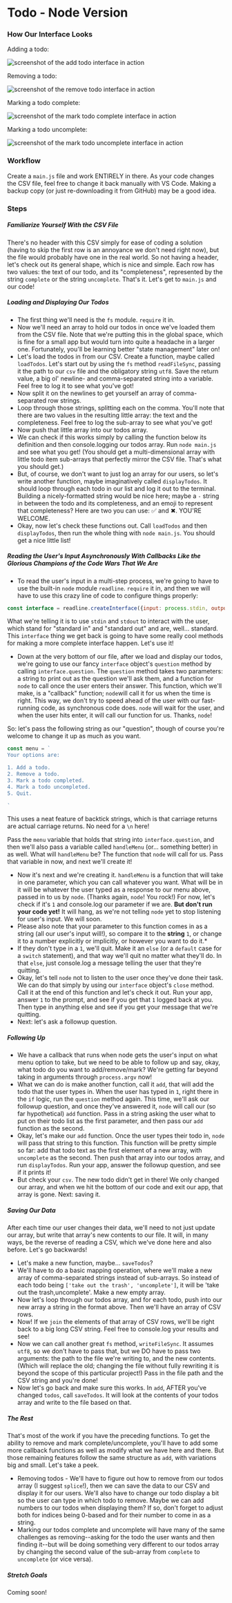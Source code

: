 # Todo - Node Version

### How Our Interface Looks

Adding a todo:

![screenshot of the add todo interface in action](./assets/todo-node-add.png)

Removing a todo:

![screenshot of the remove todo interface in action](./assets/todo-node-remove.png)

Marking a todo complete:

![screenshot of the mark todo complete interface in action](./assets/todo-node-complete.png)

Marking a todo uncomplete:

![screenshot of the mark todo uncomplete interface in action](./assets/todo-node-uncomplete.png)


### Workflow

Create a `main.js` file and work ENTIRELY in there. As your code changes the CSV file, feel free to change it back manually with VS Code. Making a backup copy (or just re-downloading it from GitHub) may be a good idea.


### Steps

##### Familiarize Yourself With the CSV File

There's no header with this CSV simply for ease of coding a solution (having to skip the first row is an annoyance we don't need right now), but the file would probably have one in the real world. So not having a header, let's check out its general shape, which is nice and simple. Each row has two values: the text of our todo, and its "completeness", represented by the string `complete` or the string `uncomplete`. That's it. Let's get to `main.js` and our code!


##### Loading and Displaying Our Todos

* The first thing we'll need is the `fs` module. `require` it in.
* Now we'll need an array to hold our todos in once we've loaded them from the CSV file. Note that we're putting this in the global space, which is fine for a small app but would turn into quite a headache in a larger one. Fortunately, you'll be learning better "state management" later on!
* Let's load the todos in from our CSV. Create a function, maybe called `loadTodos`. Let's start out by using the `fs` method `readFileSync`, passing it the path to our `csv` file and the obligatory string `utf8`. Save the return value, a big ol' newline- and comma-separated string into a variable. Feel free to log it to see what you've got!
* Now split it on the newlines to get yourself an array of comma-separated row strings.
* Loop through those strings, splitting each on the comma. You'll note that there are two values in the resulting little array: the text and the completeness. Feel free to log the sub-array to see what you've got!
* Now push that little array into our todos array.
* We can check if this works simply by calling the function below its definition and then console.logging our todos array. Run `node main.js` and see what you get! (You should get a multi-dimensional array with little todo item sub-arrays that perfectly mirror the CSV file. That's what you should get.)
* But, of course, we don't want to just log an array for our users, so let's write another function, maybe imaginatively called `displayTodos`. It should loop through each todo in our list and log it out to the terminal. Building a nicely-formatted string would be nice here; maybe a ` - ` string in between the todo and its completeness, and an emoji to represent that completeness? Here are two you can use: ✅ and ✖. YOU'RE WELCOME.
* Okay, now let's check these functions out. Call `loadTodos` and then `displayTodos`, then run the whole thing with `node main.js`. You should get a nice little list!


##### Reading the User's Input Asynchronously With Callbacks Like the Glorious Champions of the Code Wars That We Are

* To read the user's input in a multi-step process, we're going to have to use the built-in `node` module `readline`. `require` it in, and then we will have to use this crazy line of code to configure things properly:

```javascript
const interface = readline.createInterface({input: process.stdin, output: process.stdout})
```

What we're telling it is to use `stdin` and `stdout` to interact with the user, which stand for "standard in" and "standard out" and are, well... standard. This `interface` thing we get back is going to have some really cool methods for making a more complete interface happen. Let's use it!

* Down at the very bottom of our file, after we load and display our todos, we're going to use our fancy `interface` object's `question` method by calling `interface.question`. The `question` method takes two parameters: a string to print out as the question we'll ask them, and a function for `node` to call once the user enters their answer. This function, which we'll make, is a "callback" function; `node`will call it for us when the time is right. This way, we don't try to speed ahead of the user with our fast-running code, as synchronous code does. `node` will wait for the user, and when the user hits enter, it will call our function for us. Thanks, `node`!

So: let's pass the following string as our "question", though of course you're welcome to change it up as much as you want.

```javascript
const menu = `
Your options are:

1. Add a todo.
2. Remove a todo.
3. Mark a todo completed.
4. Mark a todo uncompleted.
5. Quit.

`
```

This uses a neat feature of backtick strings, which is that carriage returns are actual carriage returns. No need for a `\n` here!

Pass the `menu` variable that holds that string into `interface.question`, and then we'll also pass a variable called `handleMenu` (or... something better) in as well. What will `handleMenu` be? The function that `node` will call for us. Pass that variable in now, and next we'll create it!

* Now it's next and we're creating it. `handleMenu` is a function that will take in one parameter, which you can call whatever you want. What will be in it will be whatever the user typed as a response to our menu above, passed in to us by `node`. (Thanks again, `node`! You rock!) For now, let's check if it's `1` and console.log our parameter if we are. **But don't run your code yet!** It will hang, as we're not telling `node` yet to stop listening for user's input. We will soon.
* Please also note that your parameter to this function comes in as a string (all our user's input will!), so compare it to the **string** `1`, or change it to a number explicitly or implicitly, or however you want to do it.*
* If they don't type in a `1`, we'll quit. Make it an `else` (or a `default` case for a `switch` statement), and that way we'll quit no matter what they'll do. In that `else`, just console.log a message telling the user that they're quitting.
* Okay, let's tell `node` not to listen to the user once they've done their task. We can do that simply by using our  `interface` object's `close` method. Call it at the end of this function and let's check it out. Run your app, answer `1` to the prompt, and see if you get that `1` logged back at you. Then type in anything else and see if you get your message that we're quitting.
* Next: let's ask a followup question.


##### Following Up

* We have a callback that runs when node gets the user's input on what menu option to take, but we need to be able to follow up and say, okay, what todo do you want to add/remove/mark? We're getting far beyond taking in arguments through `process.argv` now!
* What we can do is make another function, call it `add`, that will add the todo that the user types in. When the user has typed in `1`, right there in the `if` logic, run the `question` method again. This time, we'll ask our followup question, and once they've answered it, `node` will call our (so far hypothetical) `add` function. Pass in a string asking the user what to put on their todo list as the first parameter, and then pass our `add` function as the second.
* Okay, let's make our `add` function. Once the user types their todo in, `node` will pass that string to this function. This function will be pretty simple so far: add that todo text as the first element of a new array, with `uncomplete` as the second. Then push that array into our todos array, and run `displayTodos`. Run your app, answer the followup question, and see if it prints it!
* But check your `csv`. The new todo didn't get in there! We only changed our array, and when we hit the bottom of our code and exit our app, that array is gone. Next: saving it.


##### Saving Our Data

After each time our user changes their data, we'll need to not just update our array, but write that array's new contents to our file. It will, in many ways, be the reverse of reading a CSV, which we've done here and also before. Let's go backwards!

* Let's make a new function, maybe... `saveTodos`?
* We'll have to do a basic mapping operation, where we'll make a new array of comma-separated strings instead of sub-arrays. So instead of each todo being `['take out the trash', 'uncomplete']`, it will be 'take out the trash,uncomplete'. Make a new empty array.
* Now let's loop through our todos array, and for each todo, push into our new array a string in the format above. Then we'll have an array of CSV rows.
* Now! If we `join` the elements of that array of CSV rows, we'll be right back to a big long CSV string. Feel free to console.log your results and see!
* Now we can call another great `fs` method, `writeFileSync`. It assumes `utf8`, so we don't have to pass that, but we DO have to pass two arguments: the path to the file we're writing to, and the new contents. (Which will replace the old; changing the file without fully rewriting it is beyond the scope of this particular project!) Pass in the file path and the CSV string and you're done!
* Now let's go back and make sure this works. In `add`, AFTER you've changed `todos`, call `saveTodos`. It will look at the contents of your todos array and write to the file based on that.


##### The Rest

That's most of the work if you have the preceding functions. To get the ability to remove and mark complete/uncomplete, you'll have to add some more callback functions as well as modify what we have here and there. But those remaining features follow the same structure as `add`, with variations big and small. Let's take a peek.

* Removing todos - We'll have to figure out how to remove from our todos array (I suggest `splice`!), then we can save the data to our CSV and display it for our users. We'll also have to change our todo display a bit so the user can type in which todo to remove. Maybe we can add numbers to our todos when displaying them? If so, don't forget to adjust both for indices being 0-based and for their number to come in as a string.
* Marking our todos complete and uncomplete will have many of the same challenges as removing--asking for the todo the user wants and then finding it--but will be doing something very different to our todos array by changing the second value of the sub-array from `complete` to `uncomplete` (or vice versa).


##### Stretch Goals

Coming soon!

